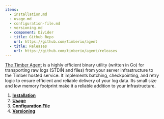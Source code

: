 ```yaml
---
items:
  - installation.md
  - usage.md
  - configuration-file.md
  - versioning.md
  - component: Divider
  - title: Github Repo
    url: https://github.com/timberio/agent
  - title: Releases
    url: https://github.com/timberio/agent/releases
---
```

[The Timber Agent](https://github.com/timberio/agent) is a highly efficient binary utility (written in Go) for transporting raw logs (STDIN and files) from your server infrastructure to the Timber hosted service. It implements batching, checkpointing, and retry logic to ensure efficient and reliable delivery of your log data. Its small size and low memory footprint make it a reliable addition to your infrastructure.

1. [**Installation**](installation)
2. [**Usage**](usage)
3. [**Configuration File**](configuration-file)
4. [**Versioning**](versioning)

